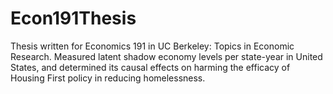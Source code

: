 # Econ191Thesis
Thesis written for Economics 191 in UC Berkeley: Topics in Economic Research. Measured latent shadow economy levels per state-year in United States, and determined its causal effects on harming the efficacy of Housing First policy in reducing homelessness.
